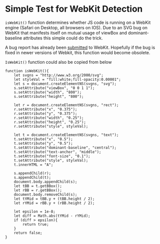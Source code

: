 # Simple Test for WebKit Detection

`isWebKit()` function determines whether JS code is running on a 
WebKit engine (Safari on Desktop, all browsers on IOS). Due to an SVG bug 
on WebKit that manifests itself on mutual usage of viewBox and dominant-baseline
attributes this simple could do the trick. 

A bug report has already been [submitted](https://bugs.webkit.org/show_bug.cgi?id=217564) to WebKit. 
Hopefully if the bug is fixed in newer versions of Webkit, this function would 
become obsolete.

`IsWebKit()` function could also be copied from below

```
function isWebKit(){
    let svgns = "http://www.w3.org/2000/svg";
    let styleVal = "fill:white;fill-opacity:0.00001";
    let s = document.createElementNS(svgns, "svg");
    s.setAttribute("viewBox", "0 0 1 1");
    s.setAttribute("width", "800");
    s.setAttribute("height", "800");

    let r = document.createElementNS(svgns, "rect");
    r.setAttribute("x", "0.375");
    r.setAttribute("y", "0.375");
    r.setAttribute("width", "0.25");
    r.setAttribute("height", "0.25");
    r.setAttribute("style", styleVal);

    let t = document.createElementNS(svgns, "text");
    t.setAttribute("x", "0.5");
    t.setAttribute("y", "0.5");
    t.setAttribute("dominant-baseline", "central");
    t.setAttribute("text-anchor", "middle");
    t.setAttribute("font-size", "0.1");
    t.setAttribute("style", styleVal);
    t.innerHTML = "A";

    s.appendChild(r);
    s.appendChild(t);
    document.body.appendChild(s);
    let tBB = t.getBBox();
    let rBB = r.getBBox();
    document.body.removeChild(s);
    let tYMid = tBB.y + (tBB.height / 2);
    let rYMid = rBB.y + (rBB.height / 2);

    let epsilon = 1e-8;
    let diff = Math.abs(tYMid - rYMid);
    if (diff > epsilon){
        return true;
    }
    return false;
}
``` 
